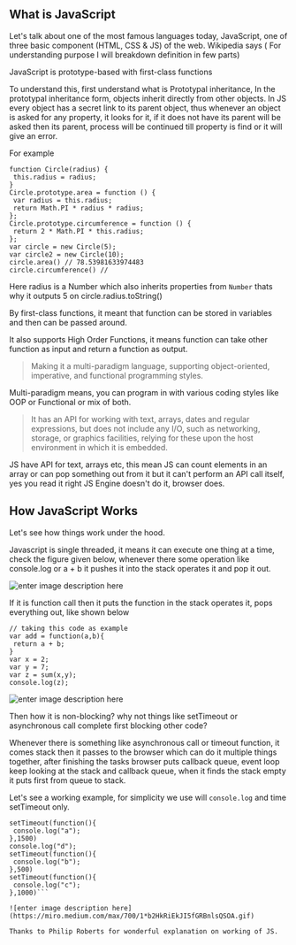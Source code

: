 ## What is JavaScript

Let's talk about one of the most famous languages today, JavaScript, one of three basic component (HTML, CSS & JS) of the web. Wikipedia says ( For understanding purpose I will breakdown definition in few parts)

JavaScript is prototype-based with first-class functions

To understand this, first understand what is Prototypal inheritance, In the prototypal inheritance form, objects inherit directly from other objects. In JS every object has a secret link to its parent object, thus whenever an object is asked for any property, it looks for it, if it does not have its parent will be asked then its parent, process will be continued till property is find or it will give an error.

For example

```
function Circle(radius) {
 this.radius = radius;
}
Circle.prototype.area = function () {
 var radius = this.radius;
 return Math.PI * radius * radius;
};
Circle.prototype.circumference = function () {
 return 2 * Math.PI * this.radius;
};
var circle = new Circle(5);
var circle2 = new Circle(10);
circle.area() // 78.53981633974483
circle.circumference() //
```

Here radius is a Number which also inherits properties from `Number` thats why it outputs 5 on circle.radius.toString()

By first-class functions, it meant that function can be stored in variables and then can be passed around.

It also supports High Order Functions, it means function can take other function as input and return a function as output.

> Making it a multi-paradigm language, supporting object-oriented, imperative, and functional programming styles.

Multi-paradigm means, you can program in with various coding styles like OOP or Functional or mix of both.

> It has an API for working with text, arrays, dates and regular expressions, but does not include any I/O, such as networking, storage, or graphics facilities, relying for these upon the host environment in which it is embedded.

JS have API for text, arrays etc, this mean JS can count elements in an array or can pop something out from it but it can't perform an API call itself, yes you read it right JS Engine doesn't do it, browser does.

## How JavaScript Works

Let's see how things work under the hood.

Javascript is single threaded, it means it can execute one thing at a time, check the figure given below, whenever there some operation like console.log or a + b it pushes it into the stack operates it and pop it out.

![enter image description here](https://cdn-images-1.medium.com/max/800/1*x7NIs6d3BXnXkMXxRsgcqg.png)

If it is function call then it puts the function in the stack operates it, pops everything out, like shown below

```
// taking this code as example
var add = function(a,b){
 return a + b;
}
var x = 2;
var y = 7;
var z = sum(x,y);
console.log(z);
```

![enter image description here](https://miro.medium.com/max/612/1*q-u2WyjkeUehm9SPxu_s-A.png)

Then how it is non-blocking? why not things like setTimeout or asynchronous call complete first blocking other code?

Whenever there is something like asynchronous call or timeout function, it comes stack then it passes to the browser which can do it multiple things together, after finishing the tasks browser puts callback queue, event loop keep looking at the stack and callback queue, when it finds the stack empty it puts first from queue to stack.

Let's see a working example, for simplicity we use will `console.log` and time setTimeout only.

````
setTimeout(function(){
 console.log("a");
},1500)
console.log("d");
setTimeout(function(){
 console.log("b");
},500)
setTimeout(function(){
 console.log("c");
},1000)```

![enter image description here](https://miro.medium.com/max/700/1*b2HkRiEkJI5fGRBnlsQSOA.gif)

Thanks to Philip Roberts for wonderful explanation on working of JS.
````
